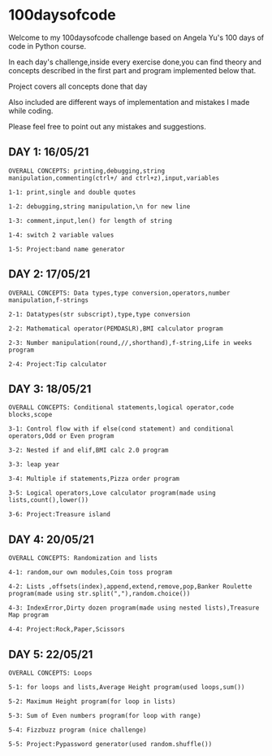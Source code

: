 # 100daysofcode

Welcome to my 100daysofcode challenge based on Angela Yu's 100 days of code in Python course.

In each day's challenge,inside every exercise done,you can find theory and concepts described in the first part and program implemented below that.

Project covers all concepts done that day

Also included are different ways of implementation and mistakes I made while coding.

Please feel free to point out any mistakes and suggestions.

## DAY 1:  16/05/21

    OVERALL CONCEPTS: printing,debugging,string manipulation,commenting(ctrl+/ and ctrl+z),input,variables

    1-1: print,single and double quotes

    1-2: debugging,string manipulation,\n for new line

    1-3: comment,input,len() for length of string

    1-4: switch 2 variable values

    1-5: Project:band name generator
    
## DAY 2:  17/05/21

    OVERALL CONCEPTS: Data types,type conversion,operators,number manipulation,f-strings
    
    2-1: Datatypes(str subscript),type,type conversion
    
    2-2: Mathematical operator(PEMDASLR),BMI calculator program
    
    2-3: Number manipulation(round,//,shorthand),f-string,Life in weeks program
    
    2-4: Project:Tip calculator

## DAY 3:  18/05/21

    OVERALL CONCEPTS: Conditional statements,logical operator,code blocks,scope
    
    3-1: Control flow with if else(cond statement) and conditional operators,Odd or Even program
    
    3-2: Nested if and elif,BMI calc 2.0 program
    
    3-3: leap year
    
    3-4: Multiple if statements,Pizza order program
    
    3-5: Logical operators,Love calculator program(made using lists,count(),lower())
    
    3-6: Project:Treasure island

## DAY 4:  20/05/21

    OVERALL CONCEPTS: Randomization and lists
    
    4-1: random,our own modules,Coin toss program
    
    4-2: Lists ,offsets(index),append,extend,remove,pop,Banker Roulette program(made using str.split(","),random.choice())
    
    4-3: IndexError,Dirty dozen program(made using nested lists),Treasure Map program
    
    4-4: Project:Rock,Paper,Scissors

## DAY 5:  22/05/21

    OVERALL CONCEPTS: Loops

    5-1: for loops and lists,Average Height program(used loops,sum())

    5-2: Maximum Height program(for loop in lists)

    5-3: Sum of Even numbers program(for loop with range)

    5-4: Fizzbuzz program (nice challenge)

    5-5: Project:Pypassword generator(used random.shuffle())

    

    
    
    
